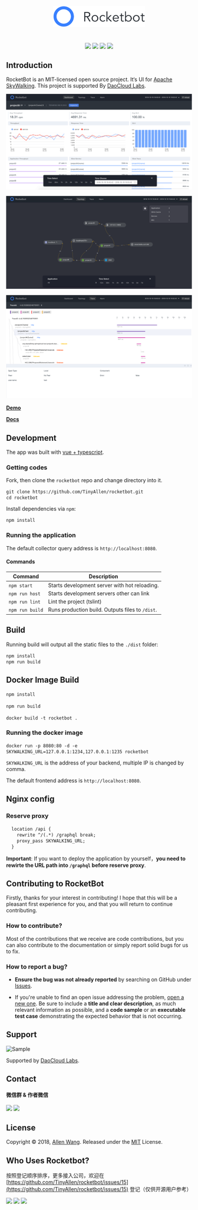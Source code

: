 <p align="center"><img src="document/assets/logo.png"  width="250"></p>
<h1 align="center"></h1>

<p align="center">
<a><img src="https://img.shields.io/badge/version-0.9.0-blue.svg?longCache=true&style=popout-square"></a>
<a href="https://github.com/TinyAllen/rocketbot/blob/master/LICENSE"><img src="https://img.shields.io/badge/license-MIT-brightgreen.svg?longCache=true&style=popout-square"></a>
<a href="https://github.com/TinyAllen/rocketbot/blob/master/LICENSE"><img src="https://img.shields.io/badge/support by-Daocloud Lab-brightgreen.svg?longCache=true&style=popout-square"></a>
<a><img src="https://img.shields.io/badge/base-Skywalking-red.svg?longCache=true&style=popout-square"></a>
</p>

## Introduction
RocketBot is an MIT-licensed open source project. 
It‘s UI for [Apache SkyWalking](https://github.com/apache/incubator-skywalking). This project is supported By [DaoCloud Labs](https://github.com/DaoCloud-Labs).

![](document/assets/demo1.png)

![](document/assets/demo2.png)

![](document/assets/demo3.png)

**[Demo](http://106.75.216.40:8080/)**

**[Docs](https://github.com/TinyAllen/rocketbot/blob/master/Document.md
)**

## Development

 The app was built with [vue + typescript](https://github.com/vuejs/vue).

### Getting codes

Fork, then clone the `rocketbot` repo and change directory into it.

```
git clone https://github.com/TinyAllen/rocketbot.git
cd rocketbot
```

Install dependencies via `npm`:

```
npm install
```

### Running the application


The default collector query address is `http://localhost:8080`.

#### Commands

| Command                 | Description                                                 |
| ----------------------- | ----------------------------------------------------------- |
| `npm start`             | Starts development server with hot reloading.      |
| `npm run host` | Starts development servers other can link             |
| `npm run lint`          | Lint the project (tslint)                        |
| `npm run build`         | Runs production build. Outputs files to `/dist`.            |

## Build

Running build will output all the static files to the `./dist` folder:

```
npm install
npm run build
```

[ci-img]: https://travis-ci.org/apache/incubator-skywalking-ui.svg?branch=master
[ci]: https://travis-ci.org/apache/incubator-skywalking-ui
[gitter-img]: https://badges.gitter.im/openskywalking/Lobby.svg
[gitter]: https://gitter.im/openskywalking/Lobby

## Docker Image Build


```
npm install

npm run build

docker build -t rocketbot .
```
### Running the docker image

```
docker run -p 8080:80 -d -e SKYWALKING_URL=127.0.0.1:1234,127.0.0.1:1235 rocketbot
```

`SKYWALKING_URL` is the address of your backend, multiple IP is changed by comma.


The default frontend address is `http://localhost:8080`.

## Nginx config

### Reserve proxy

```
  location /api {
    rewrite ^/(.*) /graphql break;
    proxy_pass SKYWALKING_URL;
  }
```

**Important**: If you want to deploy the application by yourself，**you need to rewirte the URL path into ```/graphql``` before reserve proxy**.

## Contributing to RocketBot

Firstly, thanks for your interest in contributing! I hope that this will be a
pleasant first experience for you, and that you will return to continue
contributing.

### How to contribute?

Most of the contributions that we receive are code contributions, but you can
also contribute to the documentation or simply report solid bugs
for us to fix.

### How to report a bug?

* **Ensure the bug was not already reported** by searching on GitHub under [Issues](https://github.com/TinyAllen/rocketbot/issues).

* If you're unable to find an open issue addressing the problem, [open a new one](https://github.com/TinyAllen/rocketbot/issues/new). Be sure to include a **title and clear description**, as much relevant information as possible, and a **code sample** or an **executable test case** demonstrating the expected behavior that is not occurring.

## Support

<img src="https://daoweb-resource.daocloud.io/logo/daocloud-logo-gray-account.svg" alt="Sample"  width="130">

Supported by [DaoCloud Labs](https://github.com/DaoCloud-Labs).

## Contact

#### 微信群 & 作者微信
<p>
  <img width="160" src="https://user-images.githubusercontent.com/19775780/47762068-03e1df00-dcf6-11e8-9315-cc17b28383e7.jpeg"/>
  <img width="160" src="https://user-images.githubusercontent.com/19775780/47297000-814a8700-d646-11e8-8ff6-c2748555ceca.jpeg"/>
</p>


## License

Copyright © 2018, [Allen Wang](https://github.com/TinyAllen). Released under the [MIT](http://opensource.org/licenses/MIT) License.

## Who Uses Rocketbot?
按照登记顺序排序，更多接入公司，欢迎在 [https://github.com/TinyAllen/rocketbot/issues/15](https://github.com/TinyAllen/rocketbot/issues/15) 登记（仅供开源用户参考）
<p>
<img src="https://daoweb-resource.daocloud.io/logo/daocloud-logo-gray-account.svg" height="40px">
<img src="http://springcloud.cn/default/img/logo.png" height="40px">
<img src="https://user-images.githubusercontent.com/19775780/47834441-7c21d080-ddda-11e8-9e3a-67c43ab074bf.png" height="40px"  >
</p>
